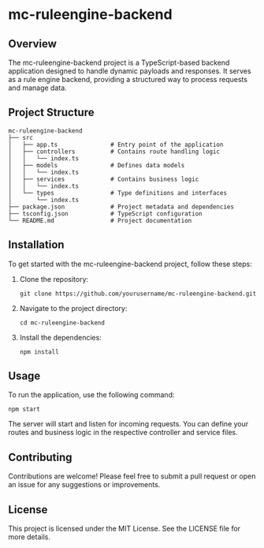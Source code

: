 # mc-ruleengine-backend

## Overview
The mc-ruleengine-backend project is a TypeScript-based backend application designed to handle dynamic payloads and responses. It serves as a rule engine backend, providing a structured way to process requests and manage data.

## Project Structure
```
mc-ruleengine-backend
├── src
│   ├── app.ts               # Entry point of the application
│   ├── controllers          # Contains route handling logic
│   │   └── index.ts
│   ├── models               # Defines data models
│   │   └── index.ts
│   ├── services             # Contains business logic
│   │   └── index.ts
│   └── types                # Type definitions and interfaces
│       └── index.ts
├── package.json             # Project metadata and dependencies
├── tsconfig.json            # TypeScript configuration
└── README.md                # Project documentation
```

## Installation
To get started with the mc-ruleengine-backend project, follow these steps:

1. Clone the repository:
   ```
   git clone https://github.com/yourusername/mc-ruleengine-backend.git
   ```

2. Navigate to the project directory:
   ```
   cd mc-ruleengine-backend
   ```

3. Install the dependencies:
   ```
   npm install
   ```

## Usage
To run the application, use the following command:
```
npm start
```

The server will start and listen for incoming requests. You can define your routes and business logic in the respective controller and service files.

## Contributing
Contributions are welcome! Please feel free to submit a pull request or open an issue for any suggestions or improvements.

## License
This project is licensed under the MIT License. See the LICENSE file for more details.